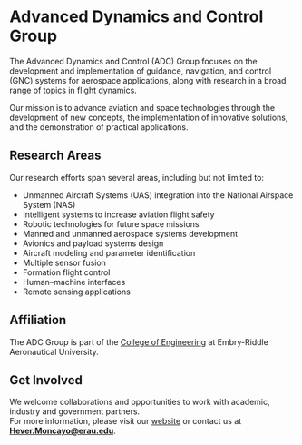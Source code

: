 # Advanced Dynamics and Control Group

The Advanced Dynamics and Control (ADC) Group focuses on the development and implementation of guidance, navigation, and control (GNC) systems for aerospace applications, along with research in a broad range of topics in flight dynamics.

Our mission is to advance aviation and space technologies through the development of new concepts, the implementation of innovative solutions, and the demonstration of practical applications.  

## Research Areas
Our research efforts span several areas, including but not limited to:

- Unmanned Aircraft Systems (UAS) integration into the National Airspace System (NAS)  
- Intelligent systems to increase aviation flight safety  
- Robotic technologies for future space missions  
- Manned and unmanned aerospace systems development  
- Avionics and payload systems design  
- Aircraft modeling and parameter identification  
- Multiple sensor fusion  
- Formation flight control  
- Human–machine interfaces  
- Remote sensing applications

## Affiliation
The ADC Group is part of the [College of Engineering](https://daytonabeach.erau.edu/college-engineering) at Embry-Riddle Aeronautical University.

## Get Involved
We welcome collaborations and opportunities to work with academic, industry and government partners.  
For more information, please visit our [website](https://moncayoh-adcl.com/) or contact us at **Hever.Moncayo@erau.edu**.
